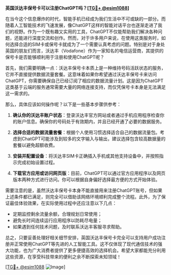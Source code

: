 **英国沃达丰保号卡可以注册ChatGPT吗？[[TG💪+ @esim1088](https://t.me/s/esim1088)]**

在当今这个信息爆炸的时代，智能手机已经成为我们生活中不可或缺的一部分。而随着人工智能技术的飞速发展，像ChatGPT这样的智能对话平台也逐渐走进了我们的视野。作为一个既有趣又实用的工具，ChatGPT不仅能帮助我们解决各种问题，还能进行深度交流和创作。然而，对于许多用户来说，在使用这类服务时，如何选择合适的SIM卡或保号卡就成为了一个需要认真考虑的问题。特别是对于身处英国的朋友们而言，沃达丰（Vodafone）作为一家知名的电信运营商，其提供的保号卡是否能够顺利用于注册和使用ChatGPT呢？

首先，我们需要明确一点：沃达丰保号卡本质上是一种维持号码活跃状态的服务，它并不直接提供数据流量套餐。这意味着如果你希望通过沃达丰保号卡来访问ChatGPT，你需要确保自己已经订阅了相应的数据流量计划。这是因为ChatGPT这类基于云端的服务通常需要大量的网络连接支持，而仅凭保号卡本身是无法满足这一需求的。

那么，具体应该如何操作呢？以下是一些基本步骤供参考：

1. **确认你的沃达丰账户状态**：登录沃达丰官方网站或者通过手机应用程序检查你的账户信息。确保你的号码处于有效期内，并且已经开通了必要的数据服务。

2. **选择合适的数据流量套餐**：根据个人使用习惯选择适合自己的数据流量包。考虑到ChatGPT可能涉及到较多的文字输入与输出，建议选择包含较高数据量的套餐以避免超额收费。

3. **安装并配置设备**：将沃达丰SIM卡正确插入手机或其他支持设备中，并按照指示完成初始设置过程。

4. **下载官方应用或访问网页版**：目前，ChatGPT可以通过官方应用程序以及网页版本两种方式进行访问。你可以根据自身偏好选择最方便的方式开始体验。

需要注意的是，虽然沃达丰保号卡本身不能直接用来注册ChatGPT账号，但如果上述条件都已满足，则完全可以借助该网络环境顺利完成整个流程。此外，为了保证最佳体验效果，在实际使用过程中还应注意以下几点：

- 定期监控剩余流量余额，合理规划日常使用；
- 避免长时间连续运行应用程序以防耗尽电量；
- 如果遇到任何技术问题，及时联系沃达丰客服寻求帮助。

总之，只要妥善处理好相关细节安排，英国沃达丰保号卡完全可以支持用户成功注册并正常使用ChatGPT等先进的人工智能工具。这不仅体现了现代通信技术的强大功能，也为广大消费者提供了更多便捷高效的选择机会。希望大家都能充分利用这些资源，在享受科技带来的便利之余不断探索未知领域！

[[TG💪+ @esim1088](https://t.me/s/esim1088) ![Image](https://i.postimg.cc/4NQfJmqS/Snipaste-2025-05-13-00-14-12.png)]